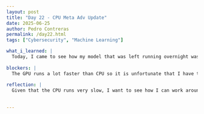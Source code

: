 ```yaml
---
layout: post
title: "Day 22 - CPU Meta Adv Update"
date: 2025-06-25
author: Pedro Contreras
permalink: /day22.html
tags: ["Cybersecurity", "Machine Learning"]

what_i_learned: |
  Today, I came to see how my model that was left running overnight was doing and it did not finish and stopped at 220 epochs unfortunately. I went to run it again and apparently with Colab Pro, I can only utilize the GPU after a certain amount of times using it. I spent most of the day trying to work around it and find other sources to utilize GPU to train this heavy model but it did not work at all. I then had to switch the model from using GPU to CPU. Luckily, the baseline is set up for CPU use, and so I was thinking about how I can run this model in order to see what can be changed. Since the baseline only uses 20% of the dataset for training, I wanted to see if it would be able to run with the whole dataset. That is what I have currently running so I will leave it here running and see the results tomorrow. Within the model, it has it set up where the amout of training batches is directly related to the amount of images from the dataset being used. Since I am doing the whole dataset, it will be somewhere aroun 700 batches per epoch, with the model only running 20 epochs for now. 
  
blockers: |
  The GPU runs a lot faster than CPU so it is unfortunate that I have to use CPU but I will try to make it work to still get promising results. 
  
reflection: |
  Given that the CPU runs very slow, I want to see how I can work around it and still get better accuracy. One of my other group members got Colab Pro recently so maybe we will be able to use his model in order to get more promising results and more accurate results. The model needs a lot of training so we will see how as a group we will overcome this for our final end result becaus as of right now, none of our devices can handle a model of that magnitude. The CPU can only handle so much, so we will see how this plays out. 
  
  
---
```

